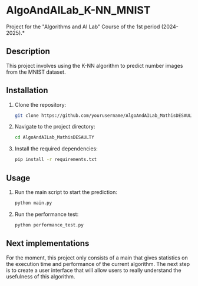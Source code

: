 # AlgoAndAILab_K-NN_MNIST
Project for the "Algorithms and AI Lab" Course of the 1st period (2024-2025).*

## Description

This project involves using the K-NN algorithm to predict number images from the MNIST dataset.

## Installation

1. Clone the repository:
    ```bash
    git clone https://github.com/yourusername/AlgoAndAILab_MathisDESAULTY.git
    ```
2. Navigate to the project directory:
    ```bash
    cd AlgoAndAILab_MathisDESAULTY
    ```
3. Install the required dependencies:
    ```bash
    pip install -r requirements.txt
    ```

## Usage

1. Run the main script to start the prediction:
    ```bash
    python main.py
    ```
2. Run the performance test:
    ```bash
    python performance_test.py
    ```

## Next implementations

For the moment, this project only consists of a main that gives statistics on the execution time and performance of the current algorithm. The next step is to create a user interface that will allow users to really understand the usefulness of this algorithm.